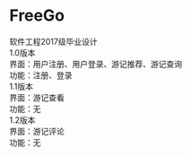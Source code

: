 # FreeGo  
软件工程2017级毕业设计  
1.0版本  
    界面：用户注册、用户登录、游记推荐、游记查询  
    功能：注册、登录  
1.1版本  
    界面：游记查看  
    功能：无  
1.2版本  
    界面：游记评论  
    功能：无  
